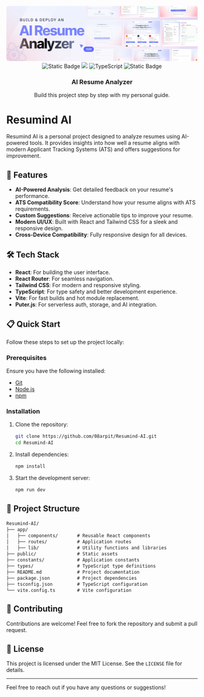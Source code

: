 <div align="center">
  <br />
    <a href="#" target="_blank">
      <img src="public/readme/hero.webp" alt="Project Banner">
    </a>
  <br />

  <div>
    <img alt="Static Badge" src="https://img.shields.io/badge/React-4c84f3?style=for-the-badge&logo=react&logoColor=white">
        <img src="https://img.shields.io/badge/-Tailwind-38B2AC?style=for-the-badge&logo=tailwind-css&logoColor=white" />
        <img src="https://img.shields.io/badge/-TypeScript-black?style=for-the-badge&logoColor=white&logo=typescript&color=3178C6" alt="TypeScript" />
    <img alt="Static Badge" src="https://img.shields.io/badge/Puter.js-181758?style=for-the-badge&logoColor=white">
  </div>

  <h3 align="center">AI Resume Analyzer</h3>

   <div align="center">
     Build this project step by step with my personal guide.
    </div>
</div>

# Resumind AI

Resumind AI is a personal project designed to analyze resumes using AI-powered tools. It provides insights into how well a resume aligns with modern Applicant Tracking Systems (ATS) and offers suggestions for improvement.

## 🚀 Features

- **AI-Powered Analysis**: Get detailed feedback on your resume's performance.
- **ATS Compatibility Score**: Understand how your resume aligns with ATS requirements.
- **Custom Suggestions**: Receive actionable tips to improve your resume.
- **Modern UI/UX**: Built with React and Tailwind CSS for a sleek and responsive design.
- **Cross-Device Compatibility**: Fully responsive design for all devices.

## 🛠️ Tech Stack

- **React**: For building the user interface.
- **React Router**: For seamless navigation.
- **Tailwind CSS**: For modern and responsive styling.
- **TypeScript**: For type safety and better development experience.
- **Vite**: For fast builds and hot module replacement.
- **Puter.js**: For serverless auth, storage, and AI integration.

## 📋 Quick Start

Follow these steps to set up the project locally:

### Prerequisites

Ensure you have the following installed:

- [Git](https://git-scm.com/)
- [Node.js](https://nodejs.org/en)
- [npm](https://www.npmjs.com/)

### Installation

1. Clone the repository:
   ```bash
   git clone https://github.com/08arpit/Resumind-AI.git
   cd Resumind-AI
   ```
2. Install dependencies:
   ```bash
   npm install
   ```
3. Start the development server:
   ```bash
   npm run dev
   ```

## 📂 Project Structure

```
Resumind-AI/
├── app/
│   ├── components/       # Reusable React components
│   ├── routes/           # Application routes
│   ├── lib/              # Utility functions and libraries
├── public/               # Static assets
├── constants/            # Application constants
├── types/                # TypeScript type definitions
├── README.md             # Project documentation
├── package.json          # Project dependencies
├── tsconfig.json         # TypeScript configuration
└── vite.config.ts        # Vite configuration
```

## 🤝 Contributing

Contributions are welcome! Feel free to fork the repository and submit a pull request.

## 📄 License

This project is licensed under the MIT License. See the `LICENSE` file for details.

---

Feel free to reach out if you have any questions or suggestions!
